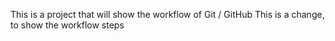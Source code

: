 This is a project that will show the workflow of Git / GitHub
This is a change, to show the workflow steps